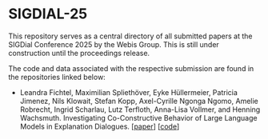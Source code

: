 # SIGDIAL-25

This repository serves as a central directory of all submitted papers at the SIGDial Conference 2025 by the Webis Group. This is still under construction until the proceedings release.

The code and data associated with the respective submission are found in the repositories linked below:

* Leandra Fichtel, Maximilian Spliethöver, Eyke Hüllermeier, Patricia Jimenez, Nils Klowait, Stefan Kopp, Axel-Cyrille Ngonga Ngomo, Amelie Robrecht, Ingrid Scharlau, Lutz Terfloth, Anna-Lisa Vollmer, and Henning Wachsmuth. Investigating Co-Constructive Behavior of Large Language Models in Explanation Dialogues. [[paper](#)] [[code](https://github.com/webis-de/sigdial25-co-constructive-llms)]
